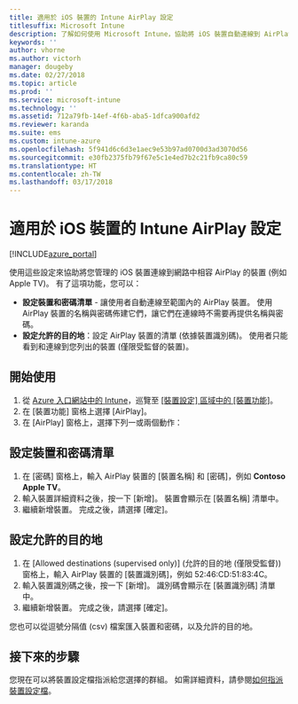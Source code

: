 ```yaml
---
title: 適用於 iOS 裝置的 Intune AirPlay 設定
titlesuffix: Microsoft Intune
description: 了解如何使用 Microsoft Intune，協助將 iOS 裝置自動連線到 AirPlay 相容裝置。
keywords: ''
author: vhorne
ms.author: victorh
manager: dougeby
ms.date: 02/27/2018
ms.topic: article
ms.prod: ''
ms.service: microsoft-intune
ms.technology: ''
ms.assetid: 712a79fb-14ef-4f6b-aba5-1dfca900afd2
ms.reviewer: karanda
ms.suite: ems
ms.custom: intune-azure
ms.openlocfilehash: 5f941d6c6d3e1aec9e53b97ad0700d3ad3070d56
ms.sourcegitcommit: e30fb2375fb79f67e5c1e4ed7b2c21fb9ca80c59
ms.translationtype: HT
ms.contentlocale: zh-TW
ms.lasthandoff: 03/17/2018
---
```

# <a name="intune-airplay-settings-for-ios-devices"></a>適用於 iOS 裝置的 Intune AirPlay 設定

[!INCLUDE[azure_portal](./includes/azure_portal.md)]

使用這些設定來協助將您管理的 iOS 裝置連線到網路中相容 AirPlay 的裝置 (例如 Apple TV)。
有了這項功能，您可以：

- **設定裝置和密碼清單** - 讓使用者自動連線至範圍內的 AirPlay 裝置。 使用 AirPlay 裝置的名稱與密碼佈建它們，讓它們在連線時不需要再提供名稱與密碼。
- **設定允許的目的地**：設定 AirPlay 裝置的清單 (依據裝置識別碼)。 使用者只能看到和連線到您列出的裝置 (僅限受監督的裝置)。

## <a name="get-started"></a>開始使用

1. 從 [Azure 入口網站中的 Intune](https://portal.azure.com)，巡覽至 [[裝置設定] 區域中的 [裝置功能]](device-features-configure.md)。 
1. 在 [裝置功能] 窗格上選擇 [AirPlay]。
2. 在 [AirPlay] 窗格上，選擇下列一或兩個動作：

## <a name="configure-a-device-and-password-list"></a>設定裝置和密碼清單

1. 在 [密碼] 窗格上，輸入 AirPlay 裝置的 [裝置名稱] 和 [密碼]，例如 **Contoso Apple TV**。
2. 輸入裝置詳細資料之後，按一下 [新增]。 裝置會顯示在 [裝置名稱] 清單中。
3. 繼續新增裝置。 完成之後，請選擇 [確定]。


## <a name="configure-allowed-destinations"></a>設定允許的目的地

1. 在 [Allowed destinations (supervised only)] (允許的目的地 (僅限受監督)) 窗格上，輸入 AirPlay 裝置的 [裝置識別碼]，例如 52:46:CD:51:83:4C。
2. 輸入裝置識別碼之後，按一下 [新增]。 識別碼會顯示在 [裝置識別碼] 清單中。
3. 繼續新增裝置。 完成之後，請選擇 [確定]。

您也可以從逗號分隔值 (csv) 檔案匯入裝置和密碼，以及允許的目的地。


## <a name="next-steps"></a>接下來的步驟

您現在可以將裝置設定檔指派給您選擇的群組。 如需詳細資料，請參閱[如何指派裝置設定檔](device-profile-assign.md)。

